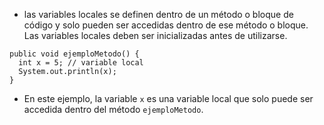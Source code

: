 - las variables locales se definen dentro de un método o bloque de código y solo pueden ser accedidas dentro de ese método o bloque. Las variables locales deben ser inicializadas antes de utilizarse.
			
```
public void ejemploMetodo() {
  int x = 5; // variable local
  System.out.println(x);
}
```
	
- En este ejemplo, la variable `x` es una variable local que solo puede ser accedida dentro del método `ejemploMetodo`.
